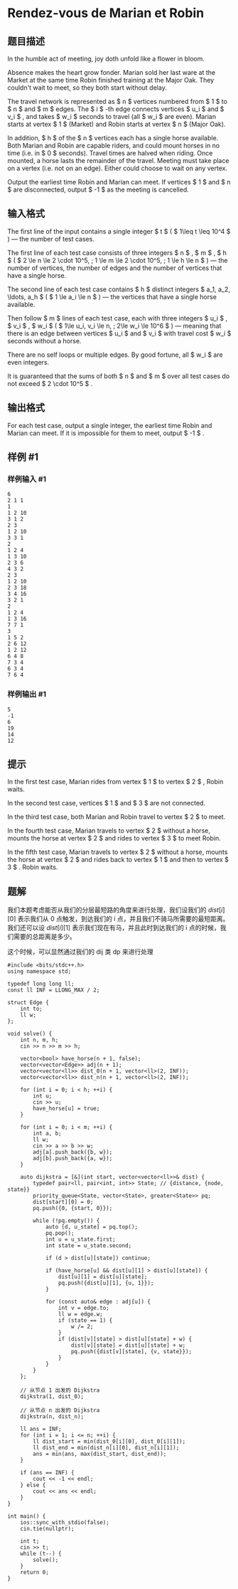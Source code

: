 # Rendez-vous de Marian et Robin

## 题目描述

In the humble act of meeting, joy doth unfold like a flower in bloom.



Absence makes the heart grow fonder. Marian sold her last ware at the Market at the same time Robin finished training at the Major Oak. They couldn't wait to meet, so they both start without delay.

The travel network is represented as $ n $ vertices numbered from $ 1 $ to $ n $ and $ m $ edges. The $ i $ -th edge connects vertices $ u_i $ and $ v_i $ , and takes $ w_i $ seconds to travel (all $ w_i $ are even). Marian starts at vertex $ 1 $ (Market) and Robin starts at vertex $ n $ (Major Oak).

In addition, $ h $ of the $ n $ vertices each has a single horse available. Both Marian and Robin are capable riders, and could mount horses in no time (i.e. in $ 0 $ seconds). Travel times are halved when riding. Once mounted, a horse lasts the remainder of the travel. Meeting must take place on a vertex (i.e. not on an edge). Either could choose to wait on any vertex.

Output the earliest time Robin and Marian can meet. If vertices $ 1 $ and $ n $ are disconnected, output $ -1 $ as the meeting is cancelled.

## 输入格式

The first line of the input contains a single integer $ t $ ( $ 1\leq t \leq 10^4 $ ) — the number of test cases.

The first line of each test case consists of three integers $ n $ , $ m $ , $ h $ ( $ 2 \le n \le 2 \cdot 10^5, \; 1 \le m \le 2 \cdot 10^5, \; 1 \le h \le n $ ) — the number of vertices, the number of edges and the number of vertices that have a single horse.

The second line of each test case contains $ h $ distinct integers $ a_1, a_2, \ldots, a_h $ ( $ 1 \le a_i \le n $ ) — the vertices that have a single horse available.

Then follow $ m $ lines of each test case, each with three integers $ u_i $ , $ v_i $ , $ w_i $ ( $ 1\le u_i, v_i \le n, \; 2\le w_i \le 10^6 $ ) — meaning that there is an edge between vertices $ u_i $ and $ v_i $ with travel cost $ w_i $ seconds without a horse.

There are no self loops or multiple edges. By good fortune, all $ w_i $ are even integers.

It is guaranteed that the sums of both $ n $ and $ m $ over all test cases do not exceed $ 2 \cdot 10^5 $ .

## 输出格式

For each test case, output a single integer, the earliest time Robin and Marian can meet. If it is impossible for them to meet, output $ -1 $ .

## 样例 #1

### 样例输入 #1

```
6
2 1 1
1
1 2 10
3 1 2
2 3
1 2 10
3 3 1
2
1 2 4
1 3 10
2 3 6
4 3 2
2 3
1 2 10
2 3 18
3 4 16
3 2 1
2
1 2 4
1 3 16
7 7 1
3
1 5 2
2 6 12
1 2 12
6 4 8
7 3 4
6 3 4
7 6 4
```

### 样例输出 #1

```
5
-1
6
19
14
12
```

## 提示

In the first test case, Marian rides from vertex $ 1 $ to vertex $ 2 $ , Robin waits.

In the second test case, vertices $ 1 $ and $ 3 $ are not connected.

In the third test case, both Marian and Robin travel to vertex $ 2 $ to meet.

In the fourth test case, Marian travels to vertex $ 2 $ without a horse, mounts the horse at vertex $ 2 $ and rides to vertex $ 3 $ to meet Robin.

In the fifth test case, Marian travels to vertex $ 2 $ without a horse, mounts the horse at vertex $ 2 $ and rides back to vertex $ 1 $ and then to vertex $ 3 $ . Robin waits.

## 题解
我们本题考虑能否从我们的分层最短路的角度来进行处理，我们设我们的 $dist[i][0]$ 表示我们从 0 点触发，到达我们的 i 点，并且我们不骑马所需要的最短距离。我们还可以设 $dist[i][1]$ 表示我们现在有马，并且此时到达我们的 i 点的时候，我们需要的总距离是多少。

这个时候，可以显然通过我们的 dij 类 dp 来进行处理

```
#include <bits/stdc++.h>
using namespace std;

typedef long long ll;
const ll INF = LLONG_MAX / 2;

struct Edge {
    int to;
    ll w;
};

void solve() {
    int n, m, h;
    cin >> n >> m >> h;

    vector<bool> have_horse(n + 1, false);
    vector<vector<Edge>> adj(n + 1);
    vector<vector<ll>> dist_0(n + 1, vector<ll>(2, INF));
    vector<vector<ll>> dist_n(n + 1, vector<ll>(2, INF));

    for (int i = 0; i < h; ++i) {
        int u;
        cin >> u;
        have_horse[u] = true;
    }

    for (int i = 0; i < m; ++i) {
        int a, b;
        ll w;
        cin >> a >> b >> w;
        adj[a].push_back({b, w});
        adj[b].push_back({a, w});
    }

    auto dijkstra = [&](int start, vector<vector<ll>>& dist) {
        typedef pair<ll, pair<int, int>> State; // {distance, {node, state}}
        priority_queue<State, vector<State>, greater<State>> pq;
        dist[start][0] = 0;
        pq.push({0, {start, 0}});

        while (!pq.empty()) {
            auto [d, u_state] = pq.top();
            pq.pop();
            int u = u_state.first;
            int state = u_state.second;

            if (d > dist[u][state]) continue;

            if (have_horse[u] && dist[u][1] > dist[u][state]) {
                dist[u][1] = dist[u][state];
                pq.push({dist[u][1], {u, 1}});
            }

            for (const auto& edge : adj[u]) {
                int v = edge.to;
                ll w = edge.w;
                if (state == 1) {
                    w /= 2;
                }
                if (dist[v][state] > dist[u][state] + w) {
                    dist[v][state] = dist[u][state] + w;
                    pq.push({dist[v][state], {v, state}});
                }
            }
        }
    };

    // 从节点 1 出发的 Dijkstra
    dijkstra(1, dist_0);

    // 从节点 n 出发的 Dijkstra
    dijkstra(n, dist_n);

    ll ans = INF;
    for (int i = 1; i <= n; ++i) {
        ll dist_start = min(dist_0[i][0], dist_0[i][1]);
        ll dist_end = min(dist_n[i][0], dist_n[i][1]);
        ans = min(ans, max(dist_start, dist_end));
    }

    if (ans == INF) {
        cout << -1 << endl;
    } else {
        cout << ans << endl;
    }
}

int main() {
    ios::sync_with_stdio(false);
    cin.tie(nullptr);

    int t;
    cin >> t;
    while (t--) {
        solve();
    }
    return 0;
}

```